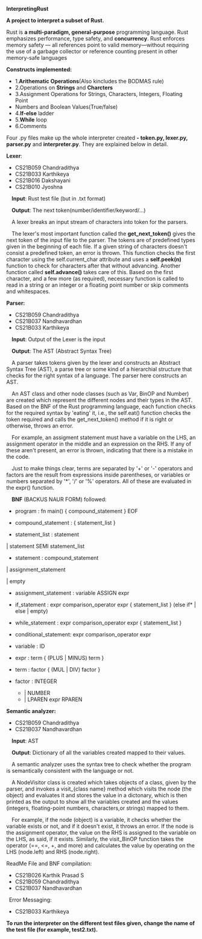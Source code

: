 **InterpretingRust**

**A project to interpret a subset of Rust.**

Rust is **a multi-paradigm, general-purpose** programming language. Rust emphasizes performance, type safety, and **concurrency**. Rust enforces memory safety — all references point to valid memory—without requiring the use of a garbage collector or reference counting present in other memory-safe languages

**Constructs implemented:**

- 1.**Arithematic Operations**(Also kincludes the BODMAS rule)
- 2.Operations on **Strings** and **Charcters**
- 3.Assignment Operations for Strings, Characters, Integers, Floating Point
- Numbers and Boolean Values(True/false)
- 4.**If-else** ladder
- 5.**While** loop
- 6.Comments

Four .py files make up the whole interpreter created **- token.py, lexer.py, parser.py** and **interpreter.py**. They are explained below in detail.

**Lexer**:

- CS21B059 Chandradithya
- CS21B033 Karthikeya 
- CS21B016 Dakshayani
- CS21B010 Jyoshna

`  `**Input**: Rust test file (but in .txt format)

`  `**Output**: The next token(number/identifier/keyword/...)



`  `A lexer breaks an input stream of characters into token for the parsers. 

`  `The lexer's most important function called the **get\_next\_token()** gives the next token of the input file to the parser. The tokens are of predefined types given in the beginning of each file.  If a given string of characters doesn't consist a predefined token, an error is thrown.  This function checks the first character using the self.current\_char attribute and uses   a **self.peek(n)** function to check for characters after that without advancing. Another  function called **self.advance()** takes care of this. Based on the first character, and a few more (as required), necessary function is called to read in a string or an integer or a floating point number or skip comments and whitespaces.

**Parser:**

- CS21B059 Chandradithya 
- CS21B037 Nandhavardhan
- CS21B033 Karthikeya 

`  `**Input**: Output of the Lexer is the input 

`  `**Output**: The AST (Abstract Syntax Tree)



`  `A parser takes tokens given by the lexer and constructs an Abstract Syntax Tree (AST),  a parse tree or some kind of a hierarchial structure that checks for the right syntax  of a language. The parser here constructs an AST.

`  `An AST class and other node classes (such as Var, BinOP and Number) are created which   represent the different nodes and their types in the AST. Based on the BNF of the Rust  programming language, each function checks for the required syntax by 'eating' it,  i.e., the self.eat() function checks the token required and calls the get\_next\_token()  method if it is right or otherwise, throws an error.

`  `For example, an assigment statement must have a variable on the LHS, an assignment   operator in the middle and an expression on the RHS. If any of these aren't present,  an error is thrown, indicating that there is a mistake in the code.

`  `Just to make things clear, terms are separated by '+' or '-' operators and factors are  the result from expressions inside parentheses, or variables or numbers separated by  '\*', '/' or '%' operators. All of these are evaluated in the expr() function.



`  `**BNF** (BACKUS NAUR FORM) followed:

- program                 :     fn main() { compound\_statement } EOF

- compound\_statement      :     { statement\_list }

- statement\_list          :     statement

| statement SEMI statement\_list

- statement              :      compound\_statement

| assignment\_statement

| empty

- assignment\_statement    :     variable ASSIGN expr

- if\_statement            :      expr comparison\_operator expr { statement\_list } (else if\* | else | empty)

- while\_statement         :	     expr comparison\_operator expr { statement\_list }

- conditional\_statement: expr comparison\_operator expr

- variable                :      ID

- expr                    :      term { (PLUS | MINUS) term }

- term                    :      factor { (MUL | DIV) factor }



- factor                  :      INTEGER 
  - | NUMBER
  - | LPAREN expr RPAREN

**Semantic analyzer:**

- CS21B059 Chandradithya
- CS21B037 Nandhavardhan



`  `**Input**: AST

`  `**Output**: Dictionary of all the variables created mapped to their values.



`  `A semantic analyzer uses the syntax tree to check whether the program is semantically consistent with the language or not.

`  `A NodeVisitor class is created which takes objects of a class, given by the parser, and invokes a visit\_{class name} method which visits the node (the object) and evaluates  it and stores the value in a dictonary, which is then printed as the output to show  all the variables created and the values (integers, floating-point numbers, characters,or strings) mapped to them.

`  `For example, if the node (object) is a variable, it checks whether the variable exists or not, and if it doesn't exist, it throws an error. If the node is the assignment operator, the value on the RHS is assigned to the variable on the LHS, as said, if it exists. Similarly, the visit\_BinOP function takes the operator (==, <=, +, and more) and calculates the value by operating on the LHS (node.left) and RHS (node.right).

ReadMe File and BNF compilation:

- CS21B026 Karthik Prasad S
- CS21B059 Chandradithya
- CS21B037 Nandhavardhan



` `Error Messaging:

- CS21B033 Karthikeya

**To run the interpreter on the different test files given, change the name of the test file (for example, test2.txt).**
